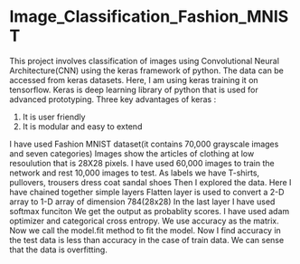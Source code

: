# Image_Classification_Fashion_MNIST
This project involves classification of images using Convolutional Neural Architecture(CNN) using the keras framework of python.
The data can be accessed from keras datasets. 
Here, I am using keras training it on tensorflow. Keras is deep learning library of python that is used for advanced prototyping.
Three key advantages of keras :
1. It is user friendly
2. It is modular and easy to extend

I have used Fashion MNIST dataset(it contains 70,000 grayscale images and seven categories)
Images show the articles of clothing at low resoulution that is 28X28 pixels.
I have used 60,000 images to train the network and rest 10,000 images to test.
As labels we have T-shirts, pullovers, trousers dress coat sandal shoes
Then I explored the data.
Here I have chained together simple layers
Flatten layer is used to convert a 2-D array to 1-D array  of dimension 784(28x28)
In the last layer I have used softmax funciton
We get the output as probablity scores.
I have used adam optimizer and categorical cross entropy.
We use accuracy as the matrix.
Now we call the model.fit method to fit the model.
Now I find accuracy in the test data is less than accuracy in the case of train data.
We can sense that the data is overfitting.
